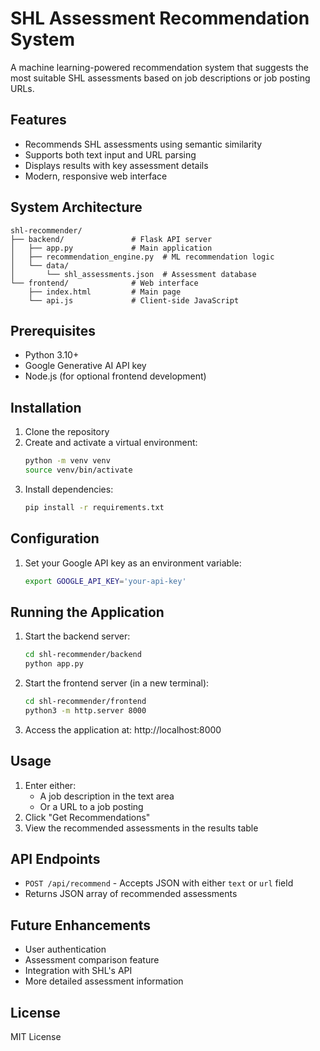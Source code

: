 # SHL Assessment Recommendation System

A machine learning-powered recommendation system that suggests the most suitable SHL assessments based on job descriptions or job posting URLs.

## Features

- Recommends SHL assessments using semantic similarity
- Supports both text input and URL parsing
- Displays results with key assessment details
- Modern, responsive web interface

## System Architecture

```
shl-recommender/
├── backend/               # Flask API server
│   ├── app.py             # Main application
│   ├── recommendation_engine.py  # ML recommendation logic
│   └── data/
│       └── shl_assessments.json  # Assessment database
└── frontend/              # Web interface
    ├── index.html         # Main page
    └── api.js             # Client-side JavaScript
```

## Prerequisites

- Python 3.10+
- Google Generative AI API key
- Node.js (for optional frontend development)

## Installation

1. Clone the repository
2. Create and activate a virtual environment:
   ```bash
   python -m venv venv
   source venv/bin/activate
   ```
3. Install dependencies:
   ```bash
   pip install -r requirements.txt
   ```

## Configuration

1. Set your Google API key as an environment variable:
   ```bash
   export GOOGLE_API_KEY='your-api-key'
   ```

## Running the Application

1. Start the backend server:
   ```bash
   cd shl-recommender/backend
   python app.py
   ```

2. Start the frontend server (in a new terminal):
   ```bash
   cd shl-recommender/frontend
   python3 -m http.server 8000
   ```

3. Access the application at: http://localhost:8000

## Usage

1. Enter either:
   - A job description in the text area
   - Or a URL to a job posting
2. Click "Get Recommendations"
3. View the recommended assessments in the results table

## API Endpoints

- `POST /api/recommend` - Accepts JSON with either `text` or `url` field
- Returns JSON array of recommended assessments

## Future Enhancements

- User authentication
- Assessment comparison feature
- Integration with SHL's API
- More detailed assessment information

## License

MIT License